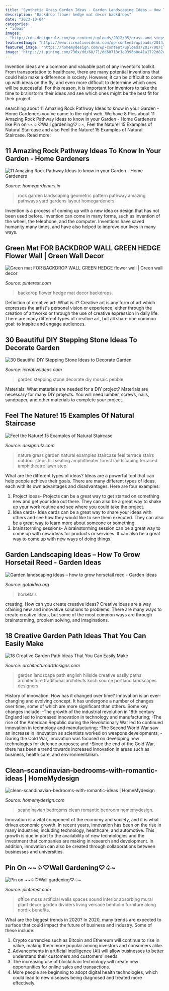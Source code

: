 ```yaml
---
title: "Synthetic Grass Garden Ideas - Garden Landscaping Ideas – How To Grow Horsetail Reed"
description: "Backdrop flower hedge mat decor backdrops"
date: "2023-10-04"
categories:
- "ideas"
images:
- "http://cdn.designrulz.com/wp-content/uploads/2012/05/grass-and-steps2.jpg"
featuredImage: "https://www.icreativeideas.com/wp-content/uploads/2014/04/30BeautifulDIYSteppingStoneIdeastoDecorateYourGarden1.jpg"
featured_image: "https://homemydesign.com/wp-content/uploads/2017/08/clean-scandinavian-bedrooms-with-romantic-ideas.jpg"
image: "https://i.pinimg.com/736x/dd/68/71/dd68718c1e9396b0e41a1722d82c27f4--moss-wall-green-office.jpg"
---
```



Invention ideas are a common and valuable part of any inventor’s toolkit. From transportation to healthcare, there are many potential inventions that could help make a difference in society. However, it can be difficult to come up with ideas on the fly, and even more difficult to determine which ones will be successful. For this reason, it is important for inventors to take the time to brainstorm their ideas and see which ones might be the best fit for their project.

	

		
searching about 11 Amazing Rock Pathway Ideas to know in your Garden - Home Gardeners you've came to the right web. We have 8 Pics about 11 Amazing Rock Pathway Ideas to know in your Garden - Home Gardeners like Pin on ~~♤♡Wall gardening♡♤~, Feel the Nature! 15 Examples of Natural Staircase and also Feel the Nature! 15 Examples of Natural Staircase. Read more:
		
    
## 11 Amazing Rock Pathway Ideas To Know In Your Garden - Home Gardeners

<img loading=lazy src="https://homegardeners.in/wp-content/uploads/2017/09/Geometric-Pattern-1.jpg" onerror="this.onerror=null;this.src='https://tse3.mm.bing.net/th?id=OIP.jwQZR6I4YMJJCaY29hbCSQHaLK&amp;pid=15.1';" alt="11 Amazing Rock Pathway Ideas to know in your Garden - Home Gardeners">

_Source: homegardeners.in_

>rock garden landscaping geometric pattern pathway amazing pathways yard gardens layout homegardeners. 

	

Invention is a process of coming up with a new idea or design that has not been used before. Invention can come in many forms, such as invention of the wheel, the telephone, and the computer. Inventions have saved humanity many times, and have also helped to improve our lives in many ways.

    
## Green Mat FOR BACKDROP WALL GREEN HEDGE Flower Wall | Green Wall Decor

<img loading=lazy src="https://i.pinimg.com/736x/7d/f0/0f/7df00f0fed928f56e906d5e982355734.jpg" onerror="this.onerror=null;this.src='https://tse1.mm.bing.net/th?id=OIP.uRW2XdealR5AC7E0XgIzrAHaJ3&amp;pid=15.1';" alt="Green mat FOR BACKDROP WALL GREEN HEDGE flower wall | Green wall decor">

_Source: pinterest.com_

>backdrop flower hedge mat decor backdrops. 

	

Definition of creative art: What is it?
Creative art is any form of art which expresses the artist's personal vision or experience, either through the creation of artworks or through the use of creative expression in daily life. There are many different types of creative art, but all share one common goal: to inspire and engage audiences.

    
## 30 Beautiful DIY Stepping Stone Ideas To Decorate Garden

<img loading=lazy src="https://www.icreativeideas.com/wp-content/uploads/2014/04/30BeautifulDIYSteppingStoneIdeastoDecorateYourGarden1.jpg" onerror="this.onerror=null;this.src='https://tse1.mm.bing.net/th?id=OIP.WCyNgcgusMsi35RbYqbaAgHaJ4&amp;pid=15.1';" alt="30 Beautiful DIY Stepping Stone Ideas to Decorate Garden">

_Source: icreativeideas.com_

>garden stepping stone decorate diy mosaic pebble. 

	

Materials: What materials are needed for a DIY project?
Materials are necessary for many DIY projects. You will need lumber, screws, nails, sandpaper, and other materials to complete your project.

    
## Feel The Nature! 15 Examples Of Natural Staircase

<img loading=lazy src="http://cdn.designrulz.com/wp-content/uploads/2012/05/grass-and-steps2.jpg" onerror="this.onerror=null;this.src='https://tse1.mm.bing.net/th?id=OIP.GsXAMhLOIaw0hr3M3C5GrAHaE8&amp;pid=15.1';" alt="Feel the Nature! 15 Examples of Natural Staircase">

_Source: designrulz.com_

>nature grass garden natural examples staircase feel terrace stairs outdoor steps hill seating amphitheater forest landscaping terraced amphitheatre lawn step. 

	

What are the different types of ideas?
Ideas are a powerful tool that can help people achieve their goals. There are many different types of ideas, each with its own advantages and disadvantages. Here are four examples: 
1. Project ideas- Projects can be a great way to get started on something new and get your idea out there. They can also be a great way to shake up your work routine and see where you could take the project. 
2. Idea cards- Idea cards can be a great way to share your ideas with others and see how they would like to see them executed. They can also be a great way to learn more about someone or something. 
3. brainstorming sessions- A brainstorming session can be a great way to come up with new ideas for products or services. It can also be a great way to come up with new ways of doing things.

    
## Garden Landscaping Ideas – How To Grow Horsetail Reed - Garden Ideas

<img loading=lazy src="http://www.gotaidea.org/images/201611/how-to-grow-horsetail-reed-patio-design-wood-deck-gravel.jpg" onerror="this.onerror=null;this.src='https://tse2.mm.bing.net/th?id=OIP.iVk_AFzR-2R1enVgaEmbMQHaLK&amp;pid=15.1';" alt="Garden landscaping ideas – how to grow horsetail reed - Garden Ideas">

_Source: gotaidea.org_

>horsetail. 

	

creating: How can you create creative ideas?
Creative ideas are a way ofaining new and innovative solutions to problems. There are many ways to create creative ideas, but some of the most common ways are through brainstorming, problem solving, and imaginations.

    
## 18 Creative Garden Path Ideas That You Can Easily Make

<img loading=lazy src="http://www.architectureartdesigns.com/wp-content/uploads/2016/05/7-25.jpg" onerror="this.onerror=null;this.src='https://tse1.mm.bing.net/th?id=OIP.SS728VYu9S9QU0dyzNAi3gHaJ4&amp;pid=15.1';" alt="18 Creative Garden Path Ideas That You Can Easily Make">

_Source: architectureartdesigns.com_

>garden landscape path english hillside creative easily paths architecture traditional architects koch source portland landscapes designers. 

	

History of innovation: How has it changed over time?
Innovation is an ever-changing and evolving concept. It has undergone a number of changes over time, some of which are more significant than others. 
Some key changes include: 
-The growth of the industrial revolution in 18th century England led to increased innovation in technology and manufacturing; 
-The rise of the American Republic during the Revolutionary War led to continued innovation in technology and manufacturing; 
-The Second World War saw an increase in innovation as scientists worked on weapons developments; 
-During the Cold War, innovation was focused on developing new technologies for defence purposes; and 
-Since the end of the Cold War, there has been a trend towards increased innovation in areas such as business, health care, and environmentalism.

    
## Clean-scandinavian-bedrooms-with-romantic-ideas | HomeMydesign

<img loading=lazy src="https://homemydesign.com/wp-content/uploads/2017/08/clean-scandinavian-bedrooms-with-romantic-ideas.jpg" onerror="this.onerror=null;this.src='https://tse4.mm.bing.net/th?id=OIP.QmilC-YjbFT8jd1sbRezWgHaJP&amp;pid=15.1';" alt="clean-scandinavian-bedrooms-with-romantic-ideas | HomeMydesign">

_Source: homemydesign.com_

>scandinavian bedrooms clean romantic bedroom homemydesign. 

	

Innovation is a vital component of the economy and society, and it is what drives economic growth. In recent years, innovation has been on the rise in many industries, including technology, healthcare, and automotive. This growth is due in part to the availability of new technologies and the investment that companies are making in research and development. In addition, innovation can also be created through collaborations between businesses and universities.

    
## Pin On ~~♤♡Wall Gardening♡♤~

<img loading=lazy src="https://i.pinimg.com/736x/dd/68/71/dd68718c1e9396b0e41a1722d82c27f4--moss-wall-green-office.jpg" onerror="this.onerror=null;this.src='https://tse1.mm.bing.net/th?id=OIP.3m8SbysQYFIsJfJ1Okw7dQHaLH&amp;pid=15.1';" alt="Pin on ~~♤♡Wall gardening♡♤~">

_Source: pinterest.com_

>office moss artificial walls spaces sound interior absorbing mural plant decor garden dividers living versace benholm furniture along nordik benefits. 

	

What are the biggest trends in 2020?
In 2020, many trends are expected to surface that could impact the future of business and industry. Some of these include:
1. Crypto currencies such as Bitcoin and Ethereum will continue to rise in value, making them more popular among investors and consumers alike.
2. Advancements in artificial intelligence (AI) will allow businesses to better understand their customers and customers’ needs.
3. The increasing use of blockchain technology will create new opportunities for online sales and transactions. 
4. More people are beginning to adopt digital health technologies, which could lead to new diseases being diagnosed and treated more effectively.


